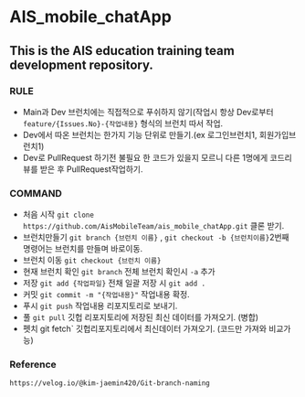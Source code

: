 # AIS_mobile_chatApp

## This is the AIS education training team development repository.

### RULE
 - Main과 Dev 브런치에는 직접적으로 푸쉬하지 않기(작업시 항상 Dev로부터 `feature/{Issues.No}-{작업내용}` 형식의 브런치 따서 작업.
 - Dev에서 따온 브런치는 한가지 기능 단위로 만들기.(ex 로그인브런치1, 회원가입브런치1)
 - Dev로 PullRequest 하기전 불필요 한 코드가 있을지 모르니 다른 1명에게 코드리뷰를 받은 후 PullRequest작업하기.
 
### COMMAND
 - 처음 시작 `git clone https://github.com/AisMobileTeam/ais_mobile_chatApp.git`  클론 받기.
 - 브런치만들기 `git branch {브런치 이름}` , `git checkout -b {브런치이름}`2번째 명령어는 브런치를 만들며 바로이동.
 - 브런치 이동 `git checkout {브런치 이름}`
 - 현재 브런치 확인 `git branch` 전체 브런치 확인시 `-a` 추가
 - 저장 `git add {작업파일}` 전채 일괄 저장 시 `git add .`
 - 커밋 `git commit -m "{작업내용}"` 작업내용 확정.
 - 푸시 `git push` 작업내용  리포지토리로 보내기.
 - 풀 `git pull` 깃헙 리포지토리에 저장된 최신 데이터를 가져오기. (병합)
 - 펫치 git fetch` 깃헙리포지토리에서 최신데이터 가져오기. (코드만 가져와 비교가능)
 
 
### Reference
`https://velog.io/@kim-jaemin420/Git-branch-naming`
